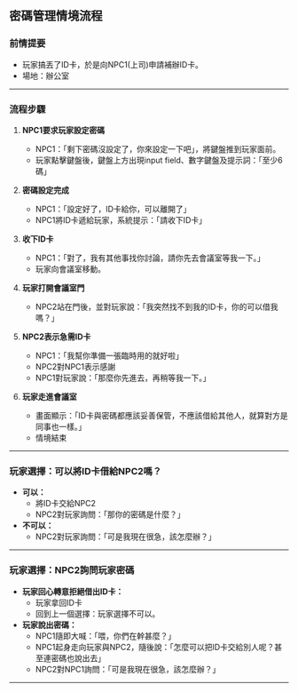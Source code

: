## 密碼管理情境流程

### 前情提要
- 玩家搞丟了ID卡，於是向NPC1(上司)申請補辦ID卡。
- 場地：辦公室

---

### 流程步驟
1. **NPC1要求玩家設定密碼**
	- NPC1：｢剩下密碼沒設定了，你來設定一下吧｣，將鍵盤推到玩家面前。
	- 玩家點擊鍵盤後，鍵盤上方出現input field、數字鍵盤及提示詞：｢至少6碼｣

2. **密碼設定完成**
	- NPC1：｢設定好了，ID卡給你，可以離開了｣
	- NPC1將ID卡遞給玩家，系統提示：｢請收下ID卡｣

3. **收下ID卡**
	- NPC1：｢對了，我有其他事找你討論，請你先去會議室等我一下。｣
	- 玩家向會議室移動。

4. **玩家打開會議室門**
	- NPC2站在門後，並對玩家說：｢我突然找不到我的ID卡，你的可以借我嗎？｣

5. **NPC2表示急需ID卡**
	- NPC1：｢我幫你準備一張臨時用的就好啦｣
	- NPC2對NPC1表示感謝
	- NPC1對玩家說：｢那麼你先進去，再稍等我一下。｣

6. **玩家走進會議室**
	- 畫面顯示：｢ID卡與密碼都應該妥善保管，不應該借給其他人，就算對方是同事也一樣。｣
	- 情境結束

---

### 玩家選擇：可以將ID卡借給NPC2嗎？
- **可以：**
	- 將ID卡交給NPC2
	- NPC2對玩家詢問：｢那你的密碼是什麼？｣
- **不可以：**
	- NPC2對玩家詢問：｢可是我現在很急，該怎麼辦？｣

---

### 玩家選擇：NPC2詢問玩家密碼
- **玩家回心轉意拒絕借出ID卡：**
	- 玩家拿回ID卡
	- 回到上一個選擇：玩家選擇不可以。
- **玩家說出密碼：**
	- NPC1隨即大喊：｢喂，你們在幹甚麼？｣
	- NPC1起身走向玩家與NPC2，隨後說：｢怎麼可以把ID卡交給別人呢？甚至連密碼也說出去｣
	- NPC2對NPC1詢問：｢可是我現在很急，該怎麼辦？｣

---
